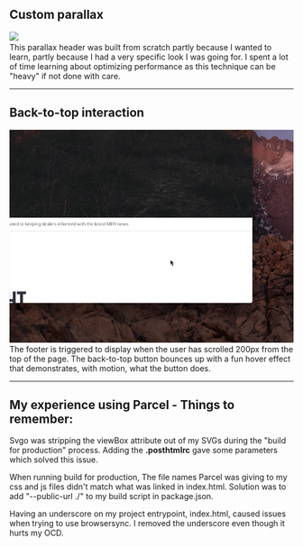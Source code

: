 
## Custom parallax
![](The-Download_Parallax.gif)  
This parallax header was built from scratch partly because I wanted to learn, partly because I had a very specific look I was going for. I spent a lot of time learning about optimizing performance as this technique can be "heavy" if not done with care.

---

## Back-to-top interaction
![](The-Download_BackToTop.gif)  
The footer is triggered to display when the user has scrolled 200px from the top of the page. The back-to-top button bounces up with a fun hover effect that demonstrates, with motion, what the button does.

---

## My experience using Parcel - Things to remember:

Svgo was stripping the viewBox attribute out of my SVGs during the "build for production" process. Adding the **.posthtmlrc** gave some parameters which solved this issue.


When running build for production, The file names Parcel was giving to my css and js files didn't match what was linked in index.html. Solution was to add "--public-url ./" to my build script in package.json.


Having an underscore on my project entrypoint, index.html, caused issues when trying to use browsersync. I removed the underscore even though it hurts my OCD.




